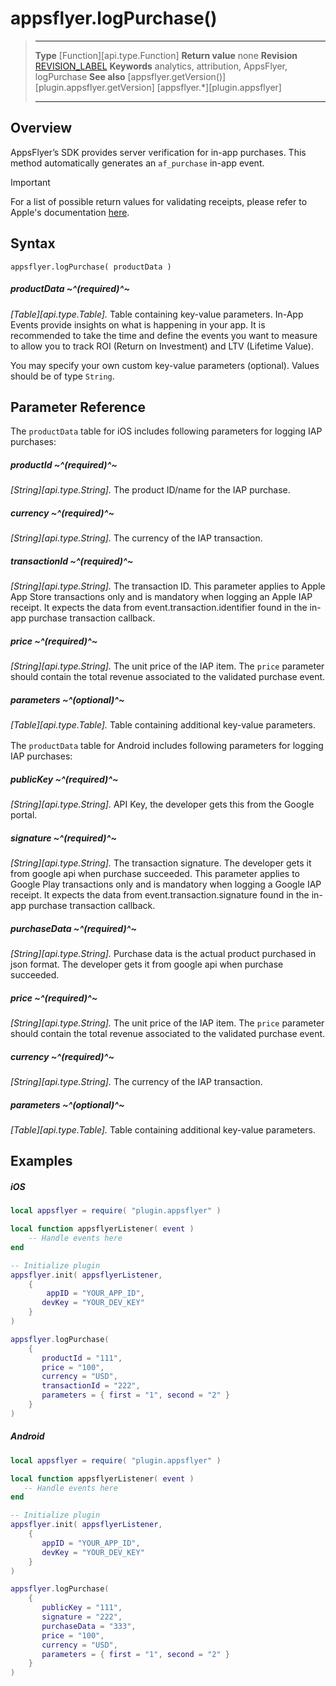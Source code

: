 # appsflyer.logPurchase()

> --------------------- ------------------------------------------------------------------------------------------
> __Type__              [Function][api.type.Function]
> __Return value__		none
> __Revision__          [REVISION_LABEL](REVISION_URL)
> __Keywords__          analytics, attribution, AppsFlyer, logPurchase
> __See also__			[appsflyer.getVersion()][plugin.appsflyer.getVersion]
>						[appsflyer.*][plugin.appsflyer]
> --------------------- ------------------------------------------------------------------------------------------


## Overview

AppsFlyer’s SDK provides server verification for in-app purchases. This method automatically generates an `af_purchase` in-app event.

<div class="guide-notebox-imp">
<div class="notebox-title-imp">Important</div>

For a list of possible return values for validating receipts, please refer to Apple's documentation [here](https://developer.apple.com/library/content/releasenotes/General/ValidateAppStoreReceipt/Chapters/ValidateRemotely.html).
</div>

## Syntax

	appsflyer.logPurchase( productData )

##### productData ~^(required)^~
_[Table][api.type.Table]._ Table containing key-value parameters. In-App Events provide insights on what is happening in your app. It is recommended to take the time and define the events you want to measure to allow you to track ROI (Return on Investment) and LTV (Lifetime Value).

You may specify your own custom key-value parameters (optional). Values should be of type `String`.


## Parameter Reference

The `productData` table for iOS includes following parameters for logging IAP purchases:

##### productId ~^(required)^~
_[String][api.type.String]._ The product ID/name for the IAP purchase.

##### currency ~^(required)^~
_[String][api.type.String]._ The currency of the IAP transaction.

##### transactionId ~^(required)^~
_[String][api.type.String]._ The transaction ID. This parameter applies to Apple App Store transactions only and is mandatory when logging an Apple IAP receipt. It expects the data from event.transaction.identifier found in the in-app purchase transaction callback.

##### price ~^(required)^~
_[String][api.type.String]._ The unit price of the IAP item. The `price` parameter should contain the total revenue associated to the validated purchase event.

##### parameters ~^(optional)^~
_[Table][api.type.Table]._ Table containing additional key-value parameters.

<div style="margin-top: 16px;"></div>

The `productData` table for Android includes following parameters for logging IAP purchases:

##### publicKey ~^(required)^~
_[String][api.type.String]._ API Key, the developer gets this from the Google portal.

##### signature ~^(required)^~
_[String][api.type.String]._ The transaction signature. The developer gets it from google api when purchase succeeded.  This parameter applies to Google Play transactions only and is mandatory when logging a Google IAP receipt. It expects the data from event.transaction.signature found in the in-app purchase transaction callback.

##### purchaseData ~^(required)^~
_[String][api.type.String]._ Purchase data is the actual product purchased in json format. The developer gets it from google api when purchase succeeded. 

##### price ~^(required)^~
_[String][api.type.String]._ The unit price of the IAP item. The `price` parameter should contain the total revenue associated to the validated purchase event.

##### currency ~^(required)^~
_[String][api.type.String]._ The currency of the IAP transaction.

##### parameters ~^(optional)^~
_[Table][api.type.Table]._ Table containing additional key-value parameters.


## Examples

##### iOS

``````lua
local appsflyer = require( "plugin.appsflyer" )

local function appsflyerListener( event )
	-- Handle events here
end

-- Initialize plugin
appsflyer.init( appsflyerListener,
	{
		appID = "YOUR_APP_ID",
       devKey = "YOUR_DEV_KEY"
	}
)

appsflyer.logPurchase(
    {
       productId = "111",
       price = "100",
       currency = "USD",
       transactionId = "222",
       parameters = { first = "1", second = "2" }
	}
)
``````

##### Android

``````lua
local appsflyer = require( "plugin.appsflyer" )

local function appsflyerListener( event )
   -- Handle events here
end

-- Initialize plugin
appsflyer.init( appsflyerListener,
    {
       appID = "YOUR_APP_ID",
       devKey = "YOUR_DEV_KEY"
    }
)

appsflyer.logPurchase(
    {
       publicKey = "111",
       signature = "222",
       purchaseData = "333",
       price = "100",
       currency = "USD",
       parameters = { first = "1", second = "2" }
    }
)
``````
